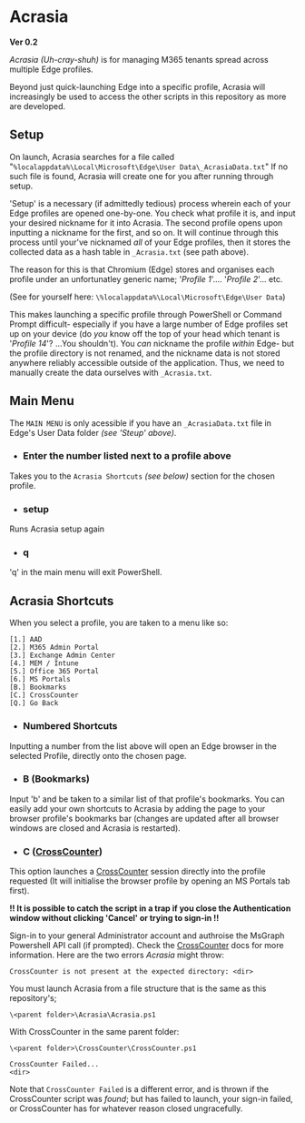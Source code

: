 # Acrasia
__Ver 0.2__

*Acrasia* *(Uh-cray-shuh)* is for managing M365 tenants spread across multiple Edge profiles.

Beyond just quick-launching Edge into a specific profile, Acrasia will increasingly be used to access the other scripts in this repository as more are developed.


## Setup

On launch, Acrasia searches for a file called "`%localappdata%\Local\Microsoft\Edge\User Data\_AcrasiaData.txt`"
If no such file is found, Acrasia will create one for you after running through setup.

'Setup' is a necessary (if admittedly tedious) process wherein each of your Edge profiles are opened one-by-one. You check what profile it is, and input your desired nickname for it into Acrasia. The second profile opens upon inputting a nickname for the first, and so on. It will continue through this process until your've nicknamed *all* of your Edge profiles, then it stores the collected data as a hash table in `_Acrasia.txt` (see path above).

The reason for this is that Chromium (Edge) stores and organises each profile under an unfortunatley generic name; '*Profile 1*'.... '*Profile 2*'... etc.

(See for yourself here: `\%localappdata%\Local\Microsoft\Edge\User Data`)

This makes launching a specific profile through PowerShell or Command Prompt difficult- especially if you have a large number of Edge profiles set up on your device (do *you* know off the top of your head which tenant is '*Profile 14*'? ...You shouldn't). You *can* nickname the profile *within* Edge- but the profile directory is not renamed, and the nickname data is not stored anywhere reliably accessible outside of the application. Thus, we need to manually create the data ourselves with `_Acrasia.txt`.

## Main Menu

The `MAIN MENU`  is only acessible if you have an `_AcrasiaData.txt` file in Edge's User Data folder *(see 'Steup' above)*.

-  ### Enter the number listed next to a profile above
Takes you to the `Acrasia Shortcuts` *(see below)* section for the chosen profile.

- ### setup
Runs Acrasia setup again

- ### q
'q' in the main menu will exit PowerShell.

## Acrasia Shortcuts

When you select a profile, you are taken to a menu like so:

```
[1.] AAD
[2.] M365 Admin Portal
[3.] Exchange Admin Center
[4.] MEM / Intune
[5.] Office 365 Portal
[6.] MS Portals
[B.] Bookmarks
[C.] CrossCounter
[Q.] Go Back
```
- ### Numbered Shortcuts
Inputting a number from the list above will open an Edge browser in the selected Profile, directly onto the chosen page.

- ### B (Bookmarks)
Input 'b' and be taken to a similar list of that profile's bookmarks. You can easily add your own shortcuts to Acrasia by adding the page to your browser profile's bookmarks bar (changes are updated after all browser windows are closed and Acrasia is restarted).

- ### C ([CrossCounter](/CrossCounter/))
This option launches a [CrossCounter](/CrossCounter/) session directly into the profile requested (It will initialise the browser profile by opening an MS Portals tab first).

__!! It is possible to catch the script in a trap if you close the Authentication window without clicking 'Cancel' or trying to sign-in !!__

Sign-in to your general Administrator account and authroise the MsGraph Powershell API call (if prompted). Check the [CrossCounter](/CrossCounter/) docs for more information. Here are the two errors *Acrasia* might throw:

    CrossCounter is not present at the expected directory: <dir>

You must launch Acrasia from a file structure that is the same as this repository's; 

`\<parent folder>\Acrasia\Acrasia.ps1`

With CrossCounter in the same parent folder:

`\<parent folder>\CrossCounter\CrossCounter.ps1`

    CrossCounter Failed...
    <dir>
Note that `CrossCounter Failed` is a different error, and is thrown if the CrossCounter script was *found*; but has failed to launch, your sign-in failed, or CrossCounter has for whatever reason closed ungracefully.